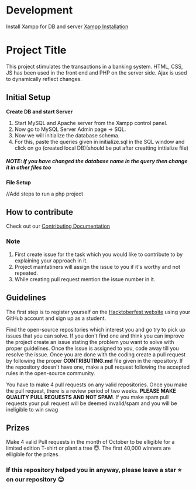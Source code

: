 # Development
Install Xampp for DB and server
[Xampp Installation](https://www.apachefriends.org/download.html)

# Project Title
This project stimulates the transactions in a banking system. HTML, CSS, JS has been used in the front end and PHP on the server side. Ajax is used to dynamically reflect changes.

## Initial Setup

**Create DB and start Server**
1. Start MySQL and Apache server from the Xampp control panel.
2. Now go to MySQL Server Admin page -> SQL.
3. Now we will initialize the database schema.
4. For this, paste the queries given in initialize.sql in the SQL window and click on go (created local DB)(should be put after creatting inttialize file)

##### NOTE: If you have changed the database name in the query then change it in other files too 

**File Setup**

//Add steps to run a php project


## How to contribute    
Check out our [Contributing Documentation](/CONTRIBUTION.md) 

### Note

1. First create issue for the task which you would like to contribute to by explaining your approach in it.
2. Project maintatiners will assign the issue to you if it's worthy and not repeated.
3. While creating pull request mention the issue number in it.

## Guidelines

The first step is to register yourself on the [Hacktoberfest website](https://hacktoberfest.com/) using your GitHub account and sign up as a student.

Find the open-source repositories which interest you and go try to pick up issues that you can solve. If you don't find one and think you can improve the project create an issue stating the problem you want to solve with proper guidelines. Once the issue is assigned to you, code away till you resolve the issue. Once you are done with the coding create a pull request by following the proper **CONTRIBUTING.md** file given in the repository. If the repository doesn't have one, make a pull request following the accepted rules in the open-source community.

You have to make 4 pull requests on any valid repositories. Once you make the pull request, there is a review period of two weeks. **PLEASE MAKE QUALITY PULL REQUESTS AND NOT SPAM**. If you make spam pull requests your pull request will be deemed invalid/spam and you will be ineligible to win swag 


## Prizes

Make 4 valid Pull requests in the month of October to be elligible for a limited edition T-shirt or plant a tree :innocent:. The first 40,000 winners are elligible for the prizes.

### If this repository helped you in anyway, please leave a star :star: on our repository :blush:

